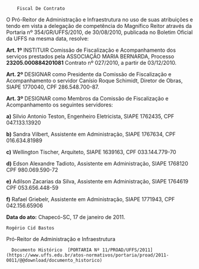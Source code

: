         Fiscal De Contrato  

O Pró-Reitor de Administração e Infraestrutura no uso de suas atribuições e tendo em vista a delegação de competência do Magnífico Reitor através da Portaria nº 354/GR/UFFS/2010, de 30/08/2010, publicada no Boletim Oficial da UFFS na mesma data, resolve:

 **Art. 1º** INSTITUIR Comissão de Fiscalização e Acompanhamento dos serviços prestados pela ASSOCIAÇÃO MARIA BERNARDA, Processo **23205.000884201081** Contrato nº 027/2010, a partir de 03/12/2010.

 **Art. 2º** DESIGNAR como Presidente da Comissão de Fiscalização e Acompanhamento o servidor Canísio Roque Schimidt, Diretor de Obras, SIAPE 1770040, CPF 286.548.700-87.

 **Art. 3º** DESIGNAR como Membros da Comissão de Fiscalização e Acompanhamento os seguintes servidores:

 **a)** Silvio Antonio Teston, Engenheiro Eletricista, SIAPE 1762435, CPF 047.133.13920

 **b)** Sandra Vilbert, Assistente em Administração, SIAPE 1767634, CPF 016.634.81989

 **c)** Wellington Tischer, Arquiteto, SIAPE 1639163, CPF 033.144.779-70

 **d)** Edson Alexandre Tadioto, Assistente em Administração, SIAPE 1768120 CPF 980.069.590-72

 **e)** Adilson Zacarias da Silva, Assistente em Administração, SIAPE 1764619 CPF 053.656.448-59

 **f)** Rafael Griebelr, Assistente em Administração, SIAPE 1771943, CPF 042.156.65906

  

   **Data do ato:** Chapecó-SC, 17 de janeiro de 2011.   
 

    Rogério Cid Bastos   
 Pró-Reitor de Administração e Infraestrutura 

      Documento Histórico  [PORTARIA Nº 11/PROAD/UFFS/2011](https://www.uffs.edu.br/atos-normativos/portaria/proad/2011-0011/@@download/documento_historico)     
      